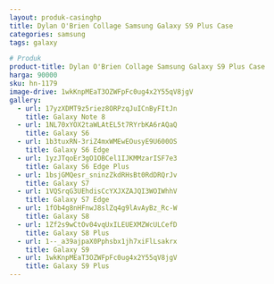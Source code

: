 ```yaml
---
layout: produk-casinghp
title: Dylan O'Brien Collage Samsung Galaxy S9 Plus Case
categories: samsung
tags: galaxy

# Produk
product-title: Dylan O'Brien Collage Samsung Galaxy S9 Plus Case
harga: 90000
sku: hn-1179
image-drive: 1wkKnpMEaT3OZWFpFc0ug4x2Y55qV8jgV
gallery:
  - url: 17yzXDMT9z5riez8ORPzqJuICnByFItJn
    title: Galaxy Note 8
  - url: 1NL70xYOX2taWLAtEL5t7RYrbKA6rAQaQ
    title: Galaxy S6
  - url: 1b3tuxRN-3riZ4mxWMEwEOusyE9U600OS
    title: Galaxy S6 Edge
  - url: 1yzJTqoEr3gO1OBCel1IJKMMzarISF7e3
    title: Galaxy S6 Edge Plus
  - url: 1bsjGMQesr_sninzZkdRHsBt0RdDRQrJv
    title: Galaxy S7
  - url: 1VQSrqG3UEhdisCcYXJXZAJQI3WOIWhhV
    title: Galaxy S7 Edge
  - url: 1fOb4g8nHFnwJ8slZq4g9lAvAyBz_Rc-W
    title: Galaxy S8
  - url: 1Zf2s9wCtOv04vqUxILEUEXMZWcULCefD
    title: Galaxy S8 Plus
  - url: 1--_a39ajpaX0Pphsbx1jh7xiFlLsakrx
    title: Galaxy S9
  - url: 1wkKnpMEaT3OZWFpFc0ug4x2Y55qV8jgV
    title: Galaxy S9 Plus
---
```

